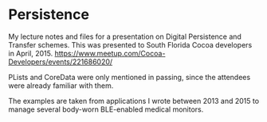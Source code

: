 # Persistence

My lecture notes and files for a presentation on Digital Persistence and Transfer schemes. 
This was presented to South Florida Cocoa developers in April, 2015. 
https://www.meetup.com/Cocoa-Developers/events/221686020/

PLists and CoreData were only mentioned in passing, since the attendees were already familiar with them.

The examples are taken from applications I wrote between 2013 and 2015 to manage several body-worn BLE-enabled medical monitors. 
